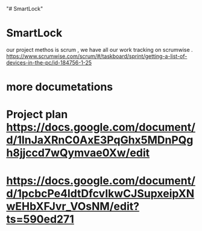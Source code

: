 "# SmartLock" 
# SmartLock
our project methos is scrum ,
we have all our work tracking on  scrumwise .
https://www.scrumwise.com/scrum/#/taskboard/sprint/getting-a-list-of-devices-in-the-pc/id-184756-1-25
 # more documetations 
 # Project plan https://docs.google.com/document/d/1InJaXRnC0AxE3PqGhx5MDnPQgh8jjccd7wQymvae0Xw/edit
 # https://docs.google.com/document/d/1pcbcPe4ldtDfcvIkwCJSupxeipXNwEHbXFJvr_VOsNM/edit?ts=590ed271
 
